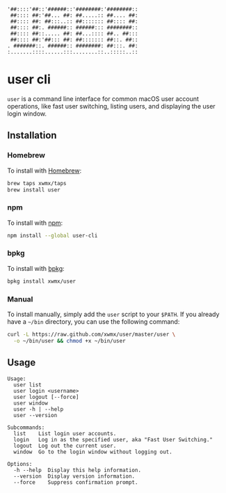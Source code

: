 ```
'##::::'##::'######::'########:'########::
 ##:::: ##:'##... ##: ##.....:: ##.... ##:
 ##:::: ##: ##:::..:: ##::::::: ##:::: ##:
 ##:::: ##:. ######:: ######::: ########::
 ##:::: ##::..... ##: ##...:::: ##.. ##:::
 ##:::: ##:'##::: ##: ##::::::: ##::. ##::
. #######::. ######:: ########: ##:::. ##:
:.......::::......:::........::..:::::..::
```

# user cli

`user` is a command line interface for common macOS user account operations,
like fast user switching, listing users, and displaying the user login window.

## Installation

### Homebrew

To install with [Homebrew](http://brew.sh/):

```bash
brew taps xwmx/taps
brew install user
```

### npm

To install with [npm](https://www.npmjs.com/package/user-cli):

```bash
npm install --global user-cli
```

### bpkg

To install with [bpkg](http://www.bpkg.io/):

```bash
bpkg install xwmx/user
```

### Manual

To install manually, simply add the `user` script to your `$PATH`. If
you already have a `~/bin` directory, you can use the following command:

```bash
curl -L https://raw.github.com/xwmx/user/master/user \
  -o ~/bin/user && chmod +x ~/bin/user
```

## Usage

```
Usage:
  user list
  user login <username>
  user logout [--force]
  user window
  user -h | --help
  user --version

Subcommands:
  list    List login user accounts.
  login   Log in as the specified user, aka "Fast User Switching."
  logout  Log out the current user.
  window  Go to the login window without logging out.

Options:
  -h --help  Display this help information.
  --version  Display version information.
  --force    Suppress confirmation prompt.
```
